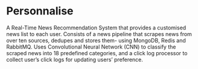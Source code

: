 # Personnalise
A Real-Time News Recommendation System that provides a customised news list to each user. Consists of a news pipeline that scrapes news from over ten sources, dedupes and stores them- using MongoDB, Redis and RabbitMQ. Uses Convolutional Neural Network (CNN) to classify the scraped news into 18 predefined categories, and a click log processor to collect user’s click logs for updating users’ preference.

